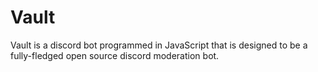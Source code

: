 # Vault
Vault is a discord bot programmed in JavaScript that is designed to be a fully-fledged open source discord moderation bot.

